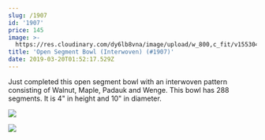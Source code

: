 ```yaml
---
slug: /1907
id: '1907'
price: 145
image: >-
  https://res.cloudinary.com/dy6lb8vna/image/upload/w_800,c_fit/v1553046185/GB%20Bowlworks%20Gallery/1907a.jpg
title: 'Open Segment Bowl (Interwoven) (#1907)'
date: 2019-03-20T01:52:17.529Z
---
```

Just completed this open segment bowl with an interwoven pattern consisting of Walnut, Maple, Padauk and Wenge.  This bowl has 288 segments.  It is 4" in height and 10" in diameter.

![](https://res.cloudinary.com/dy6lb8vna/image/upload/w_800,c_fit/v1553046591/GB%20Bowlworks%20Gallery/1907b.jpg)

![](https://res.cloudinary.com/dy6lb8vna/image/upload/w_800,c_fit/v1/GB%20Bowlworks%20Gallery/IMG_4036.jpg)
